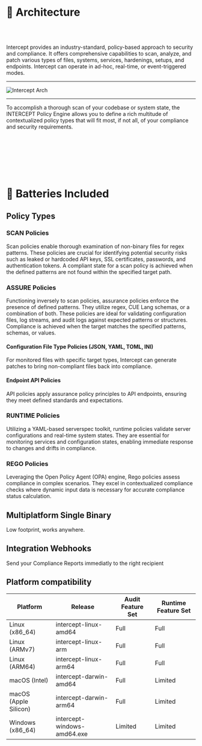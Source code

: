 
# 🧬 Architecture

<br><br>

Intercept provides an industry-standard, policy-based approach to security and compliance. It offers comprehensive capabilities to scan, analyze, and patch various types of files, systems, services, hardenings, setups, and endpoints. Intercept can operate in ad-hoc, real-time, or event-triggered modes.

---


 <img alt="Intercept Arch" src="/arch.png">

---


To accomplish a thorough scan of your codebase or system state, the INTERCEPT Policy Engine allows you to define a rich multitude of contextualized policy types that will fit most, if not all, of your compliance and security requirements.


<br><br>





<br><br><br>

# 🔋 Batteries Included



## Policy Types

### SCAN Policies
Scan policies enable thorough examination of non-binary files for regex patterns. These policies are crucial for identifying potential security risks such as leaked or hardcoded API keys, SSL certificates, passwords, and authentication tokens. A compliant state for a scan policy is achieved when the defined patterns are not found within the specified target path.
### ASSURE Policies
Functioning inversely to scan policies, assurance policies enforce the presence of defined patterns. They utilize regex, CUE Lang schemas, or a combination of both. These policies are ideal for validating configuration files, log streams, and audit logs against expected patterns or structures. Compliance is achieved when the target matches the specified patterns, schemas, or values.
#### Configuration File Type Policies (JSON, YAML, TOML, INI)
For monitored files with specific target types, Intercept can generate patches to bring non-compliant files back into compliance.
#### Endpoint API Policies
API policies apply assurance policy principles to API endpoints, ensuring they meet defined standards and expectations.
### RUNTIME Policies
Utilizing a YAML-based serverspec toolkit, runtime policies validate server configurations and real-time system states. They are essential for monitoring services and configuration states, enabling immediate response to changes and drifts in compliance.
### REGO Policies
Leveraging the Open Policy Agent (OPA) engine, Rego policies assess compliance in complex scenarios. They excel in contextualized compliance checks where dynamic input data is necessary for accurate compliance status calculation.

## Multiplatform Single Binary

Low footprint, works anywhere.

## Integration Webhooks

Send your Compliance Reports immediatly to the right recipient



## Platform compatibility

| Platform | Release | Audit Feature Set | Runtime Feature Set |
|----------|-------------| ---- |---- |
| Linux (x86_64) | intercept-linux-amd64 | Full | Full |
| Linux (ARMv7) | intercept-linux-arm |  Full | Full |
| Linux (ARM64) | intercept-linux-arm64 |  Full | Full |
| macOS (Intel) | intercept-darwin-amd64 | Full |Limited |
| macOS (Apple Silicon) | intercept-darwin-arm64 | Full |Limited |
| Windows (x86_64) | intercept-windows-amd64.exe | Limited |Limited |